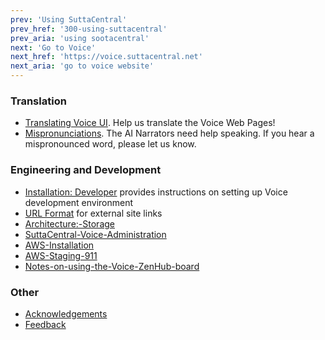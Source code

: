 ```yaml
---
prev: 'Using SuttaCentral'
prev_href: '300-using-suttacentral'
prev_aria: 'using sootacentral'
next: 'Go to Voice'
next_href: 'https://voice.suttacentral.net'
next_aria: 'go to voice website'
---
```


### Translation
* [Translating Voice UI](/sc-voice/en/401-translating-voice-ui). Help us translate the Voice Web Pages!
* [Mispronunciations](/sc-voice/en/201-mispronunciations). The AI Narrators need help speaking. If you hear a mispronounced word, please let us know.

### Engineering and Development
* [Installation: Developer](/sc-voice/en/490-dev-install) provides instructions on setting up Voice development environment
* [URL Format](/sc-voice/en/490-url-format) for external site links
* [Architecture:-Storage](/sc-voice/en/490-arch-storage)
* [SuttaCentral-Voice-Administration](/sc-voice/en/490-scv-admin)
* [AWS-Installation](/sc-voice/en/490-aws-install)
* [AWS-Staging-911](/sc-voice/en/490-aws-staging-911)
* [Notes-on-using-the-Voice-ZenHub-board](/sc-voice/en/490-zenhub)

### Other
* [Acknowledgements](/sc-voice/en/401-acknowledgements.md)
* <a href="https://discourse.suttacentral.net/tags/sc-voice" target="_blank">Feedback</a>

